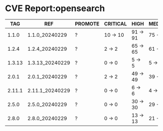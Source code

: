 # CVE Report:opensearch
|  TAG   |       REF       | PROMOTE | CRITICAL |   HIGH   |  MEDIUM  |   LOW    | UNKNOWN |
|--------|-----------------|---------|----------|----------|----------|----------|---------|
| 1.1.0  | 1.1.0_20240229  | ?       | 10 -> 10 | 91 -> 91 | 75 -> 75 | 13 -> 13 | 0 -> 0  |
| 1.2.4  | 1.2.4_20240229  | ?       | 2 -> 2   | 65 -> 65 | 61 -> 61 | 9 -> 9   | 0 -> 0  |
| 1.3.13 | 1.3.13_20240229 | ?       | 0 -> 0   | 5 -> 5   | 5 -> 5   | 0 -> 0   | 0 -> 0  |
| 2.0.1  | 2.0.1_20240229  | ?       | 2 -> 2   | 49 -> 49 | 39 -> 39 | 10 -> 10 | 0 -> 0  |
| 2.11.1 | 2.11.1_20240229 | ?       | 0 -> 0   | 6 -> 6   | 4 -> 4   | 0 -> 0   | 0 -> 0  |
| 2.5.0  | 2.5.0_20240229  | ?       | 0 -> 0   | 30 -> 30 | 29 -> 29 | 11 -> 11 | 0 -> 0  |
| 2.8.0  | 2.8.0_20240229  | ?       | 0 -> 0   | 13 -> 13 | 21 -> 21 | 8 -> 8   | 0 -> 0  |
